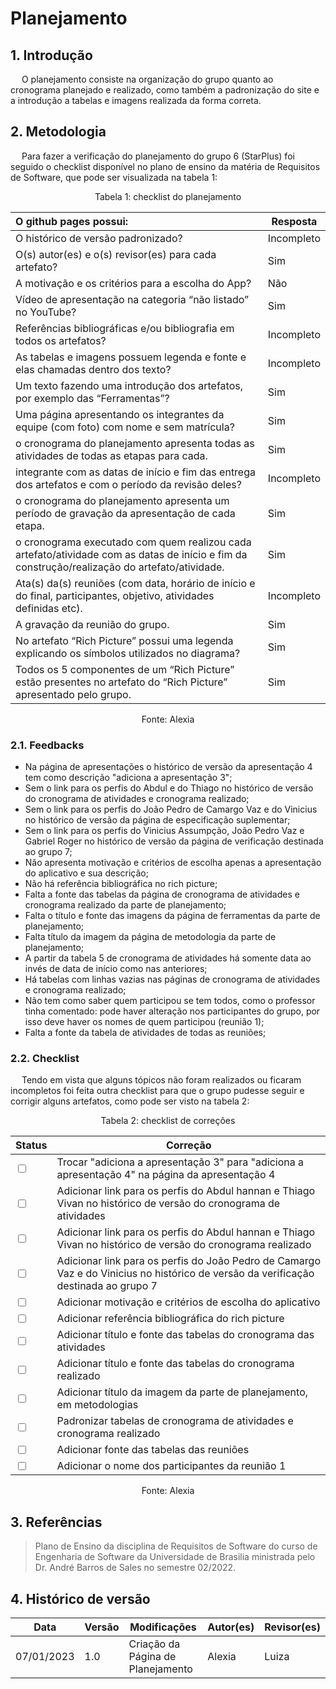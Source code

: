 # Planejamento

## 1. Introdução

&emsp; O planejamento consiste na organização do grupo quanto ao cronograma planejado e realizado, como também a padronização do site e a introdução a tabelas e imagens realizada da forma correta.

## 2. Metodologia

&emsp; Para fazer a verificação do planejamento do grupo 6 (StarPlus) foi seguido o checklist disponível no plano de ensino da matéria de Requisitos de Software, que pode ser visualizada na tabela 1:

<figcaption align="center">Tabela 1: checklist do planejamento</figcaption>

| O github pages possui:                                                                                                                        | Resposta   |
| :-------------------------------------------------------------------------------------------------------------------------------------------- | ---------- |
| O histórico de versão padronizado?                                                                                                            | Incompleto |
| O(s) autor(es) e o(s) revisor(es) para cada artefato?                                                                                         | Sim        |
| A motivação e os critérios para a escolha do App?                                                                                             | Não        |
| Vídeo de apresentação na categoria “não listado” no YouTube?                                                                                  | Sim        |
| Referências bibliográficas e/ou bibliografia em todos os artefatos?                                                                           | Incompleto |
| As tabelas e imagens possuem legenda e fonte e elas chamadas dentro dos texto?                                                                | Incompleto |
| Um texto fazendo uma introdução dos artefatos, por exemplo das “Ferramentas”?                                                                 | Sim        |
| Uma página apresentando os integrantes da equipe (com foto) com nome e sem matrícula?                                                         | Sim        |
| o cronograma do planejamento apresenta todas as atividades de todas as etapas para cada.                                                      | Sim        |
| integrante com as datas de início e fim das entrega dos artefatos e com o período da revisão deles?                                           | Incompleto |
| o cronograma do planejamento apresenta um período de gravação da apresentação de cada etapa.                                                  | Sim        |
| o cronograma executado com quem realizou cada artefato/atividade com as datas de início e fim da construção/realização do artefato/atividade. | Sim        |
| Ata(s) da(s) reuniões (com data, horário de início e do final, participantes, objetivo, atividades definidas etc).                            | Incompleto |
| A gravação da reunião do grupo.                                                                                                               | Sim        |
| No artefato “Rich Picture” possui uma legenda explicando os símbolos utilizados no diagrama?                                                  | Sim        |
| Todos os 5 componentes de um “Rich Picture” estão presentes no artefato do “Rich Picture” apresentado pelo grupo.                             | Sim        |

<figcaption align="center">Fonte: Alexia</figcaption>

### 2.1. Feedbacks

- Na página de apresentações o histórico de versão da apresentação 4 tem como descrição "adiciona a apresentação 3";
- Sem o link para os perfis do Abdul e do Thiago no histórico de versão do cronograma de atividades e cronograma realizado;
- Sem o link para os perfis do João Pedro de Camargo Vaz e do Vinicius no histórico de versão da página de especificação suplementar;
- Sem o link para os perfis do Vinicius Assumpção, João Pedro Vaz e Gabriel Roger no histórico de versão da página de verificação destinada ao grupo 7;
- Não apresenta motivação e critérios de escolha apenas a apresentação do aplicativo e sua descrição;
- Não há referência bibliográfica no rich picture;
- Falta a fonte das tabelas da página de cronograma de atividades e cronograma realizado da parte de planejamento;
- Falta o título e fonte das imagens da página de ferramentas da parte de planejamento;
- Falta título da imagem da página de metodologia da parte de planejamento;
- A partir da tabela 5 de cronograma de atividades há somente data ao invés de data de início como nas anteriores;
- Há tabelas com linhas vazias nas páginas de cronograma de atividades e cronograma realizado;
- Não tem como saber quem participou se tem todos, como o professor tinha comentado: pode haver alteração nos participantes do grupo, por isso deve haver os nomes de quem participou (reunião 1);
- Falta a fonte da tabela de atividades de todas as reuniões;

### 2.2. Checklist

&emsp; Tendo em vista que alguns tópicos não foram realizados ou ficaram incompletos foi feita outra checklist para que o grupo pudesse seguir e corrigir alguns artefatos, como pode ser visto na tabela 2:

<figcaption align="center">Tabela 2: checklist de correções</figcaption>

| Status                  | Correção                                                                                                                            |
| :---------------------- | ----------------------------------------------------------------------------------------------------------------------------------- |
| <input type="checkbox"> | Trocar "adiciona a apresentação 3" para "adiciona a apresentação 4" na página da apresentação 4                                     |
| <input type="checkbox"> | Adicionar link para os perfis do Abdul hannan e Thiago Vivan no histórico de versão do cronograma de atividades                     |
| <input type="checkbox"> | Adicionar link para os perfis do Abdul hannan e Thiago Vivan no histórico de versão do cronograma realizado                         |
| <input type="checkbox"> | Adicionar link para os perfis do João Pedro de Camargo Vaz e do Vinicius no histórico de versão da verificação destinada ao grupo 7 |
| <input type="checkbox"> | Adicionar motivação e critérios de escolha do aplicativo                                                                            |
| <input type="checkbox"> | Adicionar referência bibliográfica do rich picture                                                                                  |
| <input type="checkbox"> | Adicionar título e fonte das tabelas do cronograma das atividades                                                                   |
| <input type="checkbox"> | Adicionar título e fonte das tabelas do cronograma realizado                                                                        |
| <input type="checkbox"> | Adicionar título da imagem da parte de planejamento, em metodologias                                                                |
| <input type="checkbox"> | Padronizar tabelas de cronograma de atividades e cronograma realizado                                                               |
| <input type="checkbox"> | Adicionar fonte das tabelas das reuniões                                                                                            |
| <input type="checkbox"> | Adicionar o nome dos participantes da reunião 1                                                                                     |

<figcaption align="center">Fonte: Alexia</figcaption>     

## 3. Referências

> Plano de Ensino da disciplina de Requisitos de Software do curso de Engenharia de Software da Universidade de Brasilia ministrada pelo Dr. André Barros de Sales no semestre 02/2022.

## 4. Histórico de versão

| Data       | Versão | Modificações                                         | Autor(es) | Revisor(es)   |
| ---------- | ------ | ---------------------------------------------------- | --------- | ------------- |
| 07/01/2023 | 1.0    | Criação da Página de Planejamento                    | Alexia    | Luiza         |
